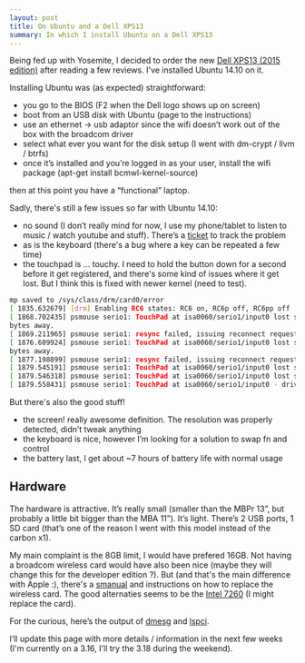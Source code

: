 ```yaml
---
layout: post
title: On Ubuntu and a Dell XPS13
summary: In which I install Ubuntu on a Dell XPS13
---
```


Being fed up with Yosemite, I decided to order the new [Dell XPS13 (2015
edition)](http://www.dell.com/us/p/xps-13-9343-laptop/pd?ST=dell%20xps13&dgc=ST&cid=79646&lid=2024370&acd=123098073120560)
after reading a few reviews. I've installed Ubuntu 14.10 on it.

Installing Ubuntu was (as expected) straightforward:

* you go to the BIOS (F2 when the Dell logo shows up on screen)
* boot from an USB disk with Ubuntu (page to the instructions)
* use an ethernet -> usb adaptor since the wifi doesn’t work out of the box with the broadcom driver
* select what ever you want for the disk setup (I went with dm-crypt / llvm / btrfs)
* once it’s installed and you’re logged in as your user, install the wifi package (apt-get install bcmwl-kernel-source)

then at this point you have a “functional” laptop.

Sadly, there's still a few issues so far with Ubuntu 14.10:

* no sound (I don’t really mind for now, I use my phone/tablet to listen to music / watch youtube and stuff).  There’s a [ticket](https://bugs.launchpad.net/ubuntu/+source/linux/+bug/1413446) to track the problem
* as is the keyboard (there's a bug where a key can be repeated a few time)
* the touchpad is ... touchy. I need to hold the button down for a second before it get registered,
  and there's some kind of issues where it get lost. But I think this is fixed with newer kernel
  (need to test).

```sh
mp saved to /sys/class/drm/card0/error
[ 1835.632679] [drm] Enabling RC6 states: RC6 on, RC6p off, RC6pp off
[ 1868.702435] psmouse serio1: TouchPad at isa0060/serio1/input0 lost synchronization, throwing 1
bytes away.
[ 1869.211965] psmouse serio1: resync failed, issuing reconnect request
[ 1876.689924] psmouse serio1: TouchPad at isa0060/serio1/input0 lost synchronization, throwing 1
bytes away.
[ 1877.198899] psmouse serio1: resync failed, issuing reconnect request
[ 1879.545191] psmouse serio1: TouchPad at isa0060/serio1/input0 lost sync at byte 4
[ 1879.546318] psmouse serio1: TouchPad at isa0060/serio1/input0 lost sync at byte 1
[ 1879.558431] psmouse serio1: TouchPad at isa0060/serio1/input0 - driver resynced.
```

But there's also the good stuff!

* the screen! really awesome definition. The resolution was properly detected, didn’t tweak anything
* the keyboard is nice, however I’m looking for a solution to swap fn and control
* the battery last, I get about ~7 hours of battery life with normal usage

## Hardware

The hardware is attractive. It’s really small (smaller than the MBPr 13”, but probably a little bit
bigger than the MBA 11”). It’s light. There’s 2 USB ports, 1 SD card (that’s one of the reason I
went with this model instead of the carbon x1).

My main complaint is the 8GB limit, I would have prefered 16GB. Not having a broadcom
wireless card would have also been nice (maybe they will change this for the developer edition ?).
But (and that's the main difference with Apple :), there's a
[smanual](ftp://ftp.dell.com/Manuals/all-products/esuprt_laptop/esuprt_xps_laptop//xps-13-9343-laptop_Service%20Manual_en-us.pdf)
and instructions on how to replace the wireless card. The good alternaties seems to be the [Intel
7260](http://www.amazon.com/gp/product/B00MY9S692/) (I might replace the card).

For the curious, here’s the output of [dmesg](/files/dell-xps-2015-dmesg.txt) and
[lspci](/files/dell-xps-2015-lspci.txt).

I’ll update this page with more details / information in the next few weeks (I'm currently on a
3.16, I'll try the 3.18 during the weekend).
